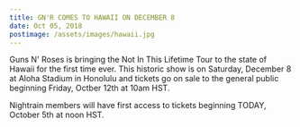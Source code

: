 ```yaml
---
title: GN'R COMES TO HAWAII ON DECEMBER 8
date: Oct 05, 2018
postimage: /assets/images/hawaii.jpg
---
```




Guns N' Roses is bringing the Not In This Lifetime Tour to the state of Hawaii for the first time ever.  This historic show is on Saturday, December 8 at Aloha Stadium in Honolulu and tickets go on sale to the general public beginning Friday, Octber 12th at 10am HST.

 

Nightrain members will have first access to tickets beginning TODAY, October 5th at noon HST.  